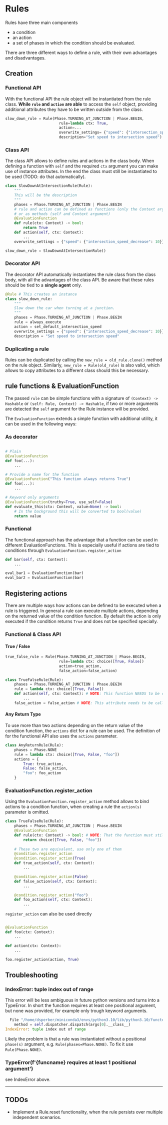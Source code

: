 # Rules

Rules have three main components

- a condition
- an action
- a set of phases in which the condition should be evaluated.

There are three different ways to define a rule, with their own advantages and disadvantages.

## Creation

### Functional API

With the functional API the rule object will be instantiated from the rule class.
**While `rule` and `action` are able** to access the `self` object, providing additional attributes they have to be written outside from the class.

```python
slow_down_rule = Rule(Phase.TURNING_AT_JUNCTION | Phase.BEGIN, 
                        rule=lambda ctx: True, 
                        action=...
                        overwrite_settings= {"speed": {"intersection_speed_decrease": 10}},
                        description="Set speed to intersection speed")
```

### Class API

The class API allows to define rules and actions in the class body.
When defining a function with `self` and the required `ctx` argument you can make use of instance attributes.
In the end the class must still be instantiated to be used (TODO: do that automatically).

```python
class SlowDownAtIntersectionRule(Rule):
    """
    This will be the description
    """
    phases = Phase.TURNING_AT_JUNCTION | Phase.BEGIN
    # rule and action can be defined as functions (only the Context argument)
    # or as methods (self and Context argument)
    @EvaluationFunction
    def rule(ctx: Context) -> bool:
        return True
    def action(self, ctx: Context):
        ...
    overwrite_settings = {"speed": {"intersection_speed_decrease": 10}}

slow_down_rule = SlowDownAtIntersectionRule()
```

### Decorator API

The decorator API automatically instantiates the rule class from the class body, with all the advantages of the class API.
Be aware that these rules should be tied to a **single agent** only.

```python
@Rule # This creates an instance
class slow_down_rule:
    """
    Slow down the car when turning at a junction.
    """
    phases = Phase.TURNING_AT_JUNCTION | Phase.BEGIN
    rule = always_execute
    action = set_default_intersection_speed
    overwrite_settings = {"speed": {"intersection_speed_decrease": 10}}
    description = "Set speed to intersection speed"
```

### Duplicating a rule

Rules can be duplicated by calling the `new_rule = old_rule.clone()` method on the rule object.
Similarly, `new_rule = Rule(old_rule)` is also valid, which allows to copy attributes to a different class should this be necessary.

## rule functions & EvaluationFunction

The passed `rule` can be simple functions with a signature of `(Context) -> Hashable` or `(self: Rule, Context) -> Hashable`,
if two or more arguments are detected the `self` argument for the Rule instance will be provided.

The `EvaluationFunction` extends a simple function with additional utility, it can be used in the following ways:

### As decorator

```python

# Plain
@EvaluationFunction
def foo(...):
    ...

# Provide a name for the function
@EvaluationFunction("This function always returns True")
def foo(...):
    ...

# Keyword only arguments
@EvaluationFunction(truthy=True, use_self=False)
def evaluate_this(ctx: Context, value=None) -> bool:
    # In the background this will be converted to bool(value)
    return value 
```

### Functional

The functional approach has the advantage that a function can be used in different EvaluationFunctions.
This is especially useful if actions are tied to conditions through `EvaluationFunction.register_action`

```python
def bar(self, ctx: Context):
    ...

eval_bar1 = EvaluationFunction(bar)
eval_bar2 = EvaluationFunction(bar)
```

## Registering actions

There are multiple ways how actions can be defined to be executed when a rule is triggered.
In general a rule can execute multiple actions, depending on the returned value of the condition function.
By default the action is only executed if the condition returns `True` and does not be specified specially.

### Functional & Class API

#### True / False

```python
true_false_rule = Rule(Phase.TURNING_AT_JUNCTION | Phase.BEGIN, 
                        rule=lambda ctx: choice([True, False])
                        action=true_action,
                        false_action=false_action)

class TrueFalseRule(Rule):
    phases = Phase.TURNING_AT_JUNCTION | Phase.BEGIN
    rule = lambda ctx: choice([True, False])
    def action(self, ctx: Context): # NOTE: This function NEEDS to be called "action"
        ...
    false_action = false_action # NOTE: This attribute needs to be called "false_action"
```

#### Any Return Type

To use more than two actions depending on the return value of the condition function, the `actions` dict for a rule can be used.
The definition of for the functional API also uses the `actions` parameter.

```python
class AnyReturnRule(Rule):
    phases = Phase.NONE
    rule = lambda ctx: choice([True, False, "foo"])
    actions = {
        True: true_action,
        False: false_action,
        "foo": foo_action
    }
```

### EvaluationFunction.register_action

Using the `EvaluationFunction.register_action` method allows to bind actions to a condition function,
when creating a rule the `action(s)` parameter is omitted.

```python
class TrueFalseRule(Rule):
    phases = Phase.TURNING_AT_JUNCTION | Phase.BEGIN
    @EvaluationFunction
    def rule(ctx: Context) -> bool: # NOTE: That the function must still be called rule
        return choice([True, False, "foo"])
    
    # These two are equivalent, use only one of them
    @condition.register_action
    @condition.register_action(True)
    def true_action(self, ctx: Context):
        ...

    @condition.register_action(False)
    def false_action(self, ctx: Context):
        ...

    @condition.register_action("foo")
    def foo_action(self, ctx: Context):
        ...
```

`register_action` can also be used directly

```python

@EvaluationFunction
def foo(ctx: Context):
    ...

def action(ctx: Context):
    ...

foo.register_action(action, True)
```

## Troubleshooting

### IndexError: tuple index out of range

This error will be less ambiguous in future python versions and turns into a TypeError.
In short the function requires at least one positional argument, but none was provided, for example only trough keyword arguments.

```py
  File "/home/dsperber/miniconda3/envs/python3.10/lib/python3.10/functools.py", line 925, in _method
    method = self.dispatcher.dispatch(args[0].__class__)
IndexError: tuple index out of range
```

Likely the problem is that a rule was instantiated without a positional `phase(s)` argument, e.g. `Rule(phases=Phase.NONE)`.
To fix it use `Rule(Phase.NONE)`.

### TypeError(f'{funcname} requires at least 1 positional argument')

see IndexError above.

---

## TODOs

- Implement a Rule.reset functionality, when the rule persists over multiple independent scenarios.
